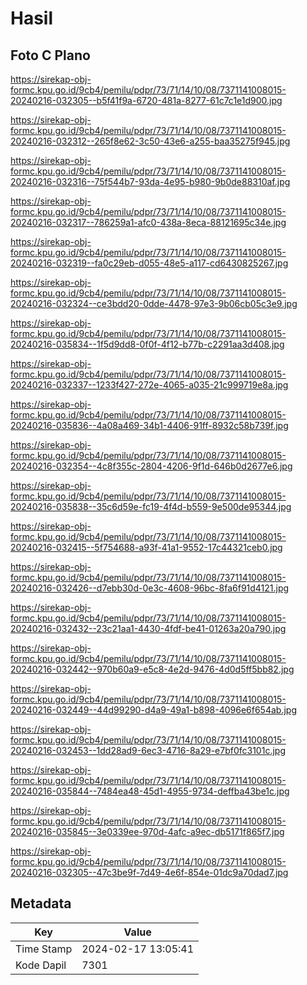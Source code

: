 # Hasil

## Foto C Plano

https://sirekap-obj-formc.kpu.go.id/9cb4/pemilu/pdpr/73/71/14/10/08/7371141008015-20240216-032305--b5f41f9a-6720-481a-8277-61c7c1e1d900.jpg

https://sirekap-obj-formc.kpu.go.id/9cb4/pemilu/pdpr/73/71/14/10/08/7371141008015-20240216-032312--265f8e62-3c50-43e6-a255-baa35275f945.jpg

https://sirekap-obj-formc.kpu.go.id/9cb4/pemilu/pdpr/73/71/14/10/08/7371141008015-20240216-032316--75f544b7-93da-4e95-b980-9b0de88310af.jpg

https://sirekap-obj-formc.kpu.go.id/9cb4/pemilu/pdpr/73/71/14/10/08/7371141008015-20240216-032317--786259a1-afc0-438a-8eca-88121695c34e.jpg

https://sirekap-obj-formc.kpu.go.id/9cb4/pemilu/pdpr/73/71/14/10/08/7371141008015-20240216-032319--fa0c29eb-d055-48e5-a117-cd6430825267.jpg

https://sirekap-obj-formc.kpu.go.id/9cb4/pemilu/pdpr/73/71/14/10/08/7371141008015-20240216-032324--ce3bdd20-0dde-4478-97e3-9b06cb05c3e9.jpg

https://sirekap-obj-formc.kpu.go.id/9cb4/pemilu/pdpr/73/71/14/10/08/7371141008015-20240216-035834--1f5d9dd8-0f0f-4f12-b77b-c2291aa3d408.jpg

https://sirekap-obj-formc.kpu.go.id/9cb4/pemilu/pdpr/73/71/14/10/08/7371141008015-20240216-032337--1233f427-272e-4065-a035-21c999719e8a.jpg

https://sirekap-obj-formc.kpu.go.id/9cb4/pemilu/pdpr/73/71/14/10/08/7371141008015-20240216-035836--4a08a469-34b1-4406-91ff-8932c58b739f.jpg

https://sirekap-obj-formc.kpu.go.id/9cb4/pemilu/pdpr/73/71/14/10/08/7371141008015-20240216-032354--4c8f355c-2804-4206-9f1d-646b0d2677e6.jpg

https://sirekap-obj-formc.kpu.go.id/9cb4/pemilu/pdpr/73/71/14/10/08/7371141008015-20240216-035838--35c6d59e-fc19-4f4d-b559-9e500de95344.jpg

https://sirekap-obj-formc.kpu.go.id/9cb4/pemilu/pdpr/73/71/14/10/08/7371141008015-20240216-032415--5f754688-a93f-41a1-9552-17c44321ceb0.jpg

https://sirekap-obj-formc.kpu.go.id/9cb4/pemilu/pdpr/73/71/14/10/08/7371141008015-20240216-032426--d7ebb30d-0e3c-4608-96bc-8fa6f91d4121.jpg

https://sirekap-obj-formc.kpu.go.id/9cb4/pemilu/pdpr/73/71/14/10/08/7371141008015-20240216-032432--23c21aa1-4430-4fdf-be41-01263a20a790.jpg

https://sirekap-obj-formc.kpu.go.id/9cb4/pemilu/pdpr/73/71/14/10/08/7371141008015-20240216-032442--970b60a9-e5c8-4e2d-9476-4d0d5ff5bb82.jpg

https://sirekap-obj-formc.kpu.go.id/9cb4/pemilu/pdpr/73/71/14/10/08/7371141008015-20240216-032449--44d99290-d4a9-49a1-b898-4096e6f654ab.jpg

https://sirekap-obj-formc.kpu.go.id/9cb4/pemilu/pdpr/73/71/14/10/08/7371141008015-20240216-032453--1dd28ad9-6ec3-4716-8a29-e7bf0fc3101c.jpg

https://sirekap-obj-formc.kpu.go.id/9cb4/pemilu/pdpr/73/71/14/10/08/7371141008015-20240216-035844--7484ea48-45d1-4955-9734-deffba43be1c.jpg

https://sirekap-obj-formc.kpu.go.id/9cb4/pemilu/pdpr/73/71/14/10/08/7371141008015-20240216-035845--3e0339ee-970d-4afc-a9ec-db5171f865f7.jpg

https://sirekap-obj-formc.kpu.go.id/9cb4/pemilu/pdpr/73/71/14/10/08/7371141008015-20240216-032305--47c3be9f-7d49-4e6f-854e-01dc9a70dad7.jpg


## Metadata

| Key        | Value               |
| ---------- | ------------------- |
| Time Stamp | 2024-02-17 13:05:41 |
| Kode Dapil | 7301                |




